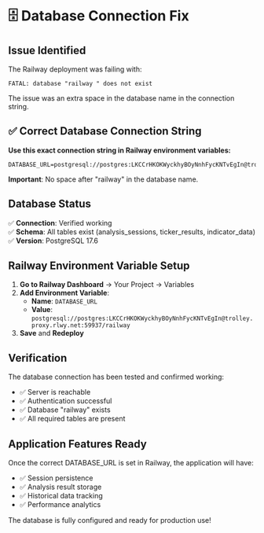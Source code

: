 # 🗄️ Database Connection Fix

## Issue Identified
The Railway deployment was failing with:
```
FATAL: database "railway " does not exist
```

The issue was an extra space in the database name in the connection string.

## ✅ Correct Database Connection String

**Use this exact connection string in Railway environment variables:**

```
DATABASE_URL=postgresql://postgres:LKCCrHKOKWyckhyBOyNnhFycKNTvEgIn@trolley.proxy.rlwy.net:59937/railway
```

**Important**: No space after "railway" in the database name.

## Database Status

✅ **Connection**: Verified working  
✅ **Schema**: All tables exist (analysis_sessions, ticker_results, indicator_data)  
✅ **Version**: PostgreSQL 17.6  

## Railway Environment Variable Setup

1. **Go to Railway Dashboard** → Your Project → Variables
2. **Add Environment Variable**:
   - **Name**: `DATABASE_URL`
   - **Value**: `postgresql://postgres:LKCCrHKOKWyckhyBOyNnhFycKNTvEgIn@trolley.proxy.rlwy.net:59937/railway`
3. **Save** and **Redeploy**

## Verification

The database connection has been tested and confirmed working:
- ✅ Server is reachable
- ✅ Authentication successful
- ✅ Database "railway" exists
- ✅ All required tables are present

## Application Features Ready

Once the correct DATABASE_URL is set in Railway, the application will have:
- ✅ Session persistence
- ✅ Analysis result storage
- ✅ Historical data tracking
- ✅ Performance analytics

The database is fully configured and ready for production use!
